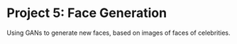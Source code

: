 # Project 5: Face Generation

Using GANs to generate new faces, based on images of faces of celebrities.
